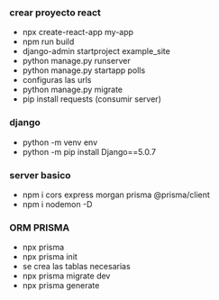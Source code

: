 ### crear proyecto react

- npx create-react-app my-app
- npm run build
- django-admin startproject example_site
- python manage.py runserver
- python manage.py startapp polls
- configuras las urls
- python manage.py migrate
- pip install requests (consumir server)

### django

- python -m venv env
- python -m pip install Django==5.0.7

### server basico

- npm i cors express morgan prisma @prisma/client
- npm i nodemon -D

### ORM PRISMA

- npx prisma
- npx prisma init 
- se crea las tablas necesarias
- npx prisma migrate dev
- npx prisma generate
